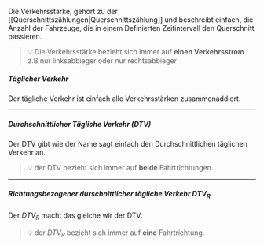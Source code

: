 Die Verkehrsstärke, gehört zu der [[Querschnittszählungen|Querschnittszählung]] und beschreibt einfach, die Anzahl der Fahrzeuge, die in einem Definierten Zeitintervall den Querschnitt passieren.

>💡 Die Verkehrsstärke bezieht sich immer auf **einen Verkehrsstrom** z.B nur linksabbieger oder nur rechtsabbieger


##### Täglicher Verkehr

Der tägliche Verkehr ist einfach alle Verkehrsstärken zusammenaddiert.

---

##### Durchschnittlicher Tägliche Verkehr (DTV)
Der DTV gibt wie der Name sagt einfach den Durchschnittlichen täglichen Verkehr an.

>💡 der DTV bezieht sich immer auf **beide** Fahrtrichtungen.

---

##### Richtungsbezogener durschnittlicher tägliche Verkehr $DTV_R$

Der $DTV_R$ macht das gleiche wir der DTV.

>💡 der $DTV_R$ bezieht sich immer auf **eine** Fahrtrichtung.


